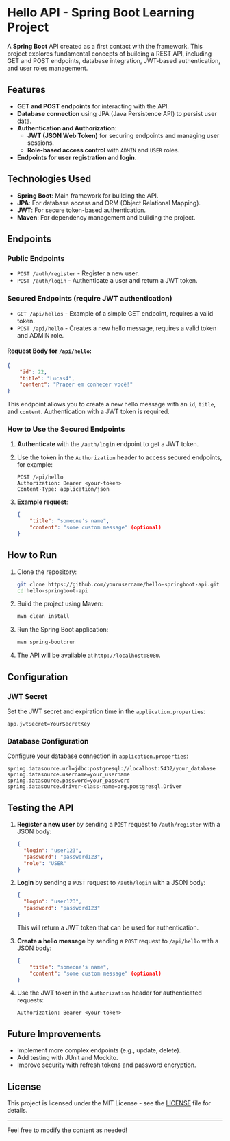 # Hello API - Spring Boot Learning Project

A **Spring Boot** API created as a first contact with the framework. This project explores fundamental concepts of building a REST API, including GET and POST endpoints, database integration, JWT-based authentication, and user roles management.

## Features

- **GET and POST endpoints** for interacting with the API.
- **Database connection** using JPA (Java Persistence API) to persist user data.
- **Authentication and Authorization**:
  - **JWT (JSON Web Token)** for securing endpoints and managing user sessions.
  - **Role-based access control** with `ADMIN` and `USER` roles.
- **Endpoints for user registration and login**.

## Technologies Used

- **Spring Boot**: Main framework for building the API.
- **JPA**: For database access and ORM (Object Relational Mapping).
- **JWT**: For secure token-based authentication.
- **Maven**: For dependency management and building the project.

## Endpoints

### Public Endpoints

- `POST /auth/register` - Register a new user.
- `POST /auth/login` - Authenticate a user and return a JWT token.

### Secured Endpoints (require JWT authentication)

- `GET /api/hellos` - Example of a simple GET endpoint, requires a valid token.
- `POST /api/hello` - Creates a new hello message, requires a valid token and ADMIN role.
  
#### **Request Body for `/api/hello`**:

```json
{
    "id": 22,
    "title": "Lucas4",
    "content": "Prazer em conhecer você!"
}
```

This endpoint allows you to create a new hello message with an `id`, `title`, and `content`. Authentication with a JWT token is required.

### How to Use the Secured Endpoints

1. **Authenticate** with the `/auth/login` endpoint to get a JWT token.
2. Use the token in the `Authorization` header to access secured endpoints, for example:

   ```http
   POST /api/hello
   Authorization: Bearer <your-token>
   Content-Type: application/json
   ```

3. **Example request**:

   ```json
   {
       "title": "someone's name",
       "content": "some custom message" (optional)
   }
   ```

## How to Run

1. Clone the repository:

   ```bash
   git clone https://github.com/yourusername/hello-springboot-api.git
   cd hello-springboot-api
   ```

2. Build the project using Maven:

   ```bash
   mvn clean install
   ```

3. Run the Spring Boot application:

   ```bash
   mvn spring-boot:run
   ```

4. The API will be available at `http://localhost:8080`.

## Configuration

### JWT Secret

Set the JWT secret and expiration time in the `application.properties`:

```properties
app.jwtSecret=YourSecretKey
```

### Database Configuration

Configure your database connection in `application.properties`:

```properties
spring.datasource.url=jdbc:postgresql://localhost:5432/your_database
spring.datasource.username=your_username
spring.datasource.password=your_password
spring.datasource.driver-class-name=org.postgresql.Driver
```

## Testing the API

1. **Register a new user** by sending a `POST` request to `/auth/register` with a JSON body:

   ```json
   {
     "login": "user123",
     "password": "password123",
     "role": "USER"
   }
   ```

2. **Login** by sending a `POST` request to `/auth/login` with a JSON body:

   ```json
   {
     "login": "user123",
     "password": "password123"
   }
   ```

   This will return a JWT token that can be used for authentication.

3. **Create a hello message** by sending a `POST` request to `/api/hello` with a JSON body:

   ```json
   {
       "title": "someone's name",
       "content": "some custom message" (optional)
   }
   ```

4. Use the JWT token in the `Authorization` header for authenticated requests:

   ```http
   Authorization: Bearer <your-token>
   ```

## Future Improvements

- Implement more complex endpoints (e.g., update, delete).
- Add testing with JUnit and Mockito.
- Improve security with refresh tokens and password encryption.

## License

This project is licensed under the MIT License - see the [LICENSE](LICENSE) file for details.

---

Feel free to modify the content as needed!
